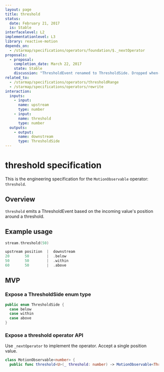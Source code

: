 ```yaml
---
layout: page
title: threshold
status:
  date: February 21, 2017
  is: Stable
interfacelevel: L2
implementationlevel: L3
library: reactive-motion
depends_on:
  - /starmap/specifications/operators/foundation/$._nextOperator
proposals:
  - proposal:
    completion_date: March 22, 2017
    state: Stable
    discussion: "ThresholdEvent renamed to ThresholdSide. Dropped when- prefix."
related_to:
  - /starmap/specifications/operators/thresholdRange
  - /starmap/specifications/operators/rewrite
interaction:
  inputs:
    - input:
      name: upstream
      type: number
    - input:
      name: threshold
      type: number
  outputs:
    - output:
      name: downstream
      type: ThresholdSide
---
```


# threshold specification

This is the engineering specification for the `MotionObservable` operator: `threshold`.

## Overview

`threshold` emits a ThresholdEvent based on the incoming value's position around a threshold.

## Example usage

```swift
stream.threshold(50)

upstream position  |  downstream
20       50        |  .below
50       50        |  .within
60       50        |  .above
```

## MVP

### Expose a ThresholdSide enum type

```swift
public enum ThresholdSide {
  case below
  case within
  case above
}
```

### Expose a threshold operator API

Use `_nextOperator` to implement the operator. Accept a single position value.

```swift
class MotionObservable<number> {
  public func threshold<U>(_ threshold: number) -> MotionObservable<ThresholdSide>
```

